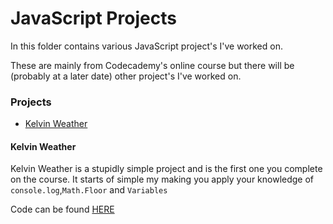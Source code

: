 # JavaScript Projects

In this folder contains various JavaScript project's I've worked on.

These are mainly from Codecademy's online course but there will be (probably at a later date) other project's I've worked on.

### Projects

- [Kelvin Weather](#kelvin-weather)

#### Kelvin Weather

Kelvin Weather is a stupidly simple project and is the first one you complete on the course. It starts of simple my making you apply your knowledge of `console.log`,`Math.Floor` and `Variables`

Code can be found [HERE](https://github.com/KodeyThomas/BackendDev/tree/master/01-JavaScript/Projects/kelvin_weather.js)